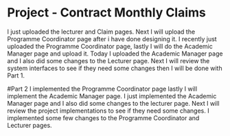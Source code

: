 # Project - Contract Monthly Claims 
I just uploaded the lecturer and Claim pages. Next I will upload the Programme Coordinator page after i have done designing it.
I recently just uploaded the Programme Coordinator page, lastly I will do the Academic Manager page and upload it.
Today I uploaded the Academic Manager page and I also did some changes to the Lecturer page. Next I will review the system interfaces to see if they need some changes then I will be done with Part 1.

#Part 2
I implemented the Programme Coordinator page lastly I will implement the Academic Manager page.
I just implemented the Academic Manager page and I also did some changes to the lecturer page. Next I will review the project implementations to see if they need some changes.
I implemented some few changes to the Programme Coordinator and Lecturer pages.
